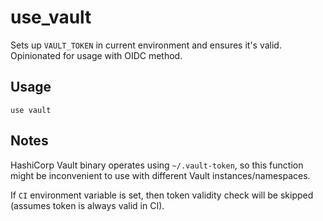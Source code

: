 # use\_vault

Sets up `VAULT_TOKEN` in current environment and ensures it's valid. Opinionated for usage with OIDC method.

## Usage

```shell
use vault
```

## Notes

HashiCorp Vault binary operates using `~/.vault-token`, so this function might be inconvenient to use with different Vault instances/namespaces.

If `CI` environment variable is set, then token validity check will be skipped (assumes token is always valid in CI).

